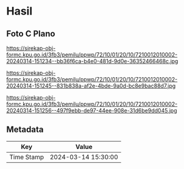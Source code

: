 # Hasil

## Foto C Plano

https://sirekap-obj-formc.kpu.go.id/3fb3/pemilu/ppwp/72/10/01/20/10/7210012010002-20240314-151234--bb36f6ca-b4e0-481d-9d0e-36352466468c.jpg

https://sirekap-obj-formc.kpu.go.id/3fb3/pemilu/ppwp/72/10/01/20/10/7210012010002-20240314-151245--831b838a-af2e-4bde-9a0d-bc8e9bac88d7.jpg

https://sirekap-obj-formc.kpu.go.id/3fb3/pemilu/ppwp/72/10/01/20/10/7210012010002-20240314-151256--497f9ebb-de97-44ee-908e-31d6be9dd045.jpg


## Metadata

| Key        | Value               |
| ---------- | ------------------- |
| Time Stamp | 2024-03-14 15:30:00 |



